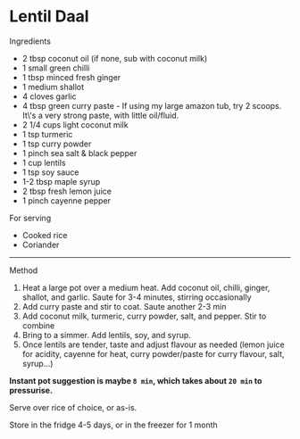 # Lentil Daal

Ingredients

-   2 tbsp coconut oil (if none, sub with coconut milk)
-   1 small green chilli
-   1 tbsp minced fresh ginger
-   1 medium shallot
-   4 cloves garlic
-   4 tbsp green curry paste - If using my large amazon tub, try 2 scoops.
    It\\'s a very strong paste, with little oil/fluid.
-   2 1/4 cups light coconut milk
-   1 tsp turmeric
-   1 tsp curry powder
-   1 pinch sea salt & black pepper
-   1 cup lentils
-   1 tsp soy sauce
-   1-2 tbsp maple syrup
-   2 tbsp fresh lemon juice
-   1 pinch cayenne pepper

For serving

-   Cooked rice
-   Coriander

--------------------------------------------------------------------------------

Method

1.  Heat a large pot over a medium heat. Add coconut oil, chilli, ginger,
    shallot, and garlic. Saute for 3-4 minutes, stirring occasionally
2.  Add curry paste and stir to coat. Saute another 2-3 min
3.  Add coconut milk, turmeric, curry powder, salt, and pepper. Stir to combine
4.  Bring to a simmer. Add lentils, soy, and syrup.
5.  Once lentils are tender, taste and adjust flavour as needed (lemon juice for
    acidity, cayenne for heat, curry powder/paste for curry flavour, salt,
    syrup...)

**Instant pot suggestion is maybe `8 min`, which takes about `20 min` to
pressurise.**

Serve over rice of choice, or as-is.

Store in the fridge 4-5 days, or in the freezer for 1 month
